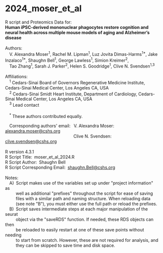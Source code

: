 # 2024_moser_et_al

R script and Proteomics Data for:<br/>
**Human iPSC-derived mononuclear phagocytes restore cognition and neural health across multiple mouse models of aging and Alzheimer’s disease**<br/>
<br/>
Authors:<br/>
&ensp;&ensp;V. Alexandra Moser<sup>1</sup>, Rachel M. Lipman<sup>1</sup>, Luz Jovita Dimas-Harms<sup>1\*</sup>, Jake Inzalaco<sup>1\*</sup>, Shaughn Bell<sup>1</sup>, George Lawless<sup>1</sup>, Simion Kreimer<sup>2</sup>, </br>
&ensp;&ensp;Tao Zhang<sup>1</sup>, Sarah J. Parker<sup>2</sup>, Helen S. Goodridge<sup>1</sup>, Clive N. Svendsen<sup>1,3</sup><br/>
<br/>
Affiliations:<br/>
&ensp;&ensp;<sup>1</sup> Cedars-Sinai Board of Governors Regenerative Medicine Institute, Cedars-Sinai Medical Center, Los Angeles CA, USA<br/>
&ensp;&ensp;<sup>2</sup> Cedars-Sinai Smidt Heart Institute, Department of Cardiology, Cedars-Sinai Medical Center, Los Angeles CA, USA<br/>
&ensp;&ensp;<sup>3</sup> Lead contact<br/>
<br/>
&ensp;&ensp;<sup>*</sup> These authors contributed equally.<br/>

&ensp;&ensp;Corresponding authors' email: &ensp;V. Alexandra Moser: alexandra.moser@cshs.org<br/>
&ensp;&ensp;&ensp;&ensp;&ensp;&ensp;&ensp;&ensp;&ensp;&ensp;&ensp;&ensp;&ensp;&ensp;&ensp;&ensp;&ensp;&ensp;&ensp;&ensp;&ensp;&ensp;&ensp;&ensp;&ensp;&ensp;&ensp;&ensp;&ensp;&ensp;&ensp;&ensp;Clive N. Svendsen: clive.svendsen@cshs.org<br/>
<br/>
R version 4.3.1<br/>
R Script Title:&ensp;moser_et_al_2024.R<br/>
R Script Author:&ensp;Shaughn Bell<br/>
R Script Corresponding Email:&ensp;shaughn.Bell@cshs.org<br/>
<br/>
Notes: <br/>
&ensp;&ensp;A)&ensp;Script makes use of the variables set up under "project information" as<br/>
&ensp;&ensp;&ensp;&ensp;&ensp;well as additional "prefixes" throughout the script for ease of saving<br/>
&ensp;&ensp;&ensp;&ensp;&ensp;files with a similar path and naming structure.  When reloading data <br/>
&ensp;&ensp;&ensp;&ensp;&ensp;(see note "B"), you must either use the full path or reload the prefixes.<br/>
&ensp;&ensp;B)&ensp;Script saves intermediate steps at each major manipulation of the seurat<br/>
&ensp;&ensp;&ensp;&ensp;&ensp;object via the "saveRDS" function.  If needed, these RDS objects can then<br/>
&ensp;&ensp;&ensp;&ensp;&ensp;be reloaded to easily restart at one of these save points without needing<br/> 
&ensp;&ensp;&ensp;&ensp;&ensp;to start from scratch.  However, these are not required for analysis, and<br/>
&ensp;&ensp;&ensp;&ensp;&ensp;they can be skipped to save time and disk space.
